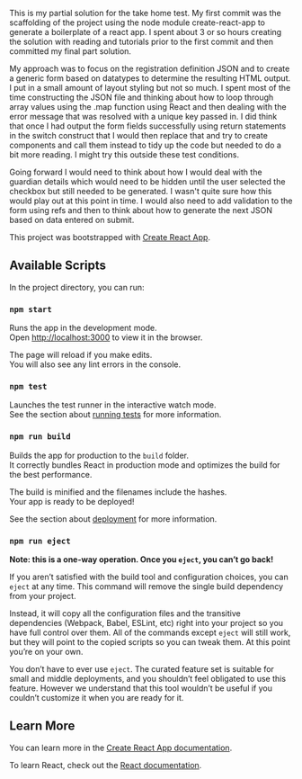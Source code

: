 This is my partial solution for the take home test. My first commit was the scaffolding of the project using the node module create-react-app to generate a boilerplate of a react app. I spent about 3 or so hours creating the solution with reading and tutorials prior to the first commit and then committed my final part solution.

My approach was to focus on the registration definition JSON and to create a generic form based on datatypes to determine the resulting HTML output. I put in a small amount of layout styling but not so much. I spent most of the time constructing the JSON file and thinking about how to loop through array values using the .map function using React and then dealing with the error message that was resolved with a unique key passed in. I did think that once I had output the form fields successfully using return statements in the switch construct that I would then replace that and try to create components and call them instead to tidy up the code but needed to do a bit more reading. I might try this outside these test conditions.

Going forward I would need to think about how I would deal with the guardian details which would need to be hidden until the user selected the checkbox but still needed to be generated. I wasn't quite sure how this would play out at this point in time. I would also need to add validation to the form using refs and then to think about how to generate the next JSON based on data entered on submit.




This project was bootstrapped with [Create React App](https://github.com/facebook/create-react-app).

## Available Scripts

In the project directory, you can run:

### `npm start`

Runs the app in the development mode.<br>
Open [http://localhost:3000](http://localhost:3000) to view it in the browser.

The page will reload if you make edits.<br>
You will also see any lint errors in the console.

### `npm test`

Launches the test runner in the interactive watch mode.<br>
See the section about [running tests](https://facebook.github.io/create-react-app/docs/running-tests) for more information.

### `npm run build`

Builds the app for production to the `build` folder.<br>
It correctly bundles React in production mode and optimizes the build for the best performance.

The build is minified and the filenames include the hashes.<br>
Your app is ready to be deployed!

See the section about [deployment](https://facebook.github.io/create-react-app/docs/deployment) for more information.

### `npm run eject`

**Note: this is a one-way operation. Once you `eject`, you can’t go back!**

If you aren’t satisfied with the build tool and configuration choices, you can `eject` at any time. This command will remove the single build dependency from your project.

Instead, it will copy all the configuration files and the transitive dependencies (Webpack, Babel, ESLint, etc) right into your project so you have full control over them. All of the commands except `eject` will still work, but they will point to the copied scripts so you can tweak them. At this point you’re on your own.

You don’t have to ever use `eject`. The curated feature set is suitable for small and middle deployments, and you shouldn’t feel obligated to use this feature. However we understand that this tool wouldn’t be useful if you couldn’t customize it when you are ready for it.

## Learn More

You can learn more in the [Create React App documentation](https://facebook.github.io/create-react-app/docs/getting-started).

To learn React, check out the [React documentation](https://reactjs.org/).
